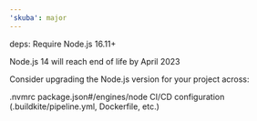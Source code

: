 ```yaml
---
'skuba': major
---
```


deps: Require Node.js 16.11+

Node.js 14 will reach end of life by April 2023

Consider upgrading the Node.js version for your project across:

.nvmrc
package.json#/engines/node
CI/CD configuration (.buildkite/pipeline.yml, Dockerfile, etc.)
